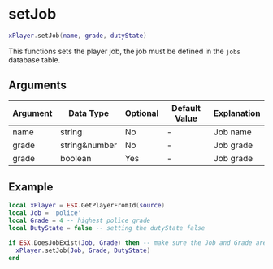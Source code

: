 # setJob

```lua
xPlayer.setJob(name, grade, dutyState)
```

This functions sets the player job, the job must be defined in the `jobs` database table.

## Arguments

| Argument | Data Type     | Optional | Default Value | Explanation |
| -------- | ------------- | -------- | ------------- | ----------- |
| name     | string        | No       | -             | Job name    |
| grade    | string&number | No       | -             | Job grade   |
| grade    | boolean       | Yes      | -             | Job grade   |

## Example

```lua
local xPlayer = ESX.GetPlayerFromId(source)
local Job = 'police'
local Grade = 4 -- highest police grade
local DutyState = false -- setting the dutyState false

if ESX.DoesJobExist(Job, Grade) then -- make sure the Job and Grade are both defined in the database
  xPlayer.setJob(Job, Grade, DutyState)
end
```
